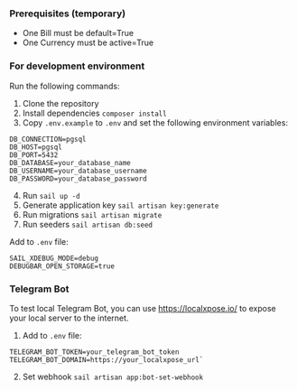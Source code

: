 ### Prerequisites (temporary)
* One Bill must be default=True
* One Currency must be active=True

### For development environment
Run the following commands:
1. Clone the repository
2. Install dependencies `composer install`
3. Copy `.env.example` to `.env` and set the following environment variables:
```
DB_CONNECTION=pgsql
DB_HOST=pgsql
DB_PORT=5432
DB_DATABASE=your_database_name
DB_USERNAME=your_database_username
DB_PASSWORD=your_database_password
```
4. Run `sail up -d`
5. Generate application key `sail artisan key:generate`
6. Run migrations `sail artisan migrate`
7. Run seeders `sail artisan db:seed`

Add to `.env` file:
```
SAIL_XDEBUG_MODE=debug
DEBUGBAR_OPEN_STORAGE=true
```

### Telegram Bot
To test local Telegram Bot, you can use https://localxpose.io/ to expose your local server to the internet.

1. Add to `.env` file:
```
TELEGRAM_BOT_TOKEN=your_telegram_bot_token
TELEGRAM_BOT_DOMAIN=https://your_localxpose_url`
```
2. Set webhook `sail artisan app:bot-set-webhook`
